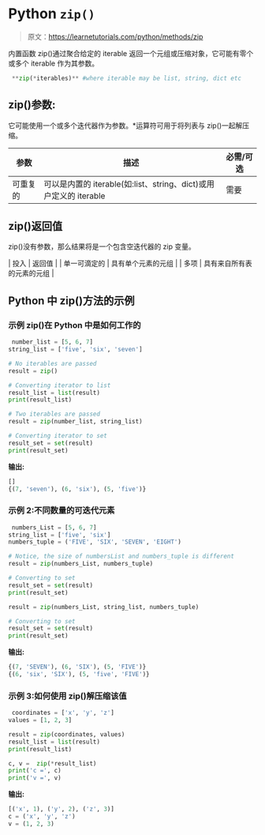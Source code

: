# Python `zip()`

> 原文：<https://learnetutorials.com/python/methods/zip>

内置函数 zip()通过聚合给定的 iterable 返回一个元组或压缩对象，它可能有零个或多个 iterable 作为其参数。

```py
 **zip(*iterables)** #where iterable may be list, string, dict etc 

```

## zip()参数:

它可能使用一个或多个迭代器作为参数。*运算符可用于将列表与 zip()一起解压缩。

| 参数 | 描述 | 必需/可选 |
| --- | --- | --- |
| 可重复的 | 可以是内置的 iterable(如:list、string、dict)或用户定义的 iterable | 需要 |

## zip()返回值

zip()没有参数，那么结果将是一个包含空迭代器的 zip 变量。

| 投入 | 返回值 |
| 单一可滴定的 | 具有单个元素的元组 |
| 多项 | 具有来自所有表的元素的元组 |

## Python 中 zip()方法的示例

### 示例 zip()在 Python 中是如何工作的

```py
 number_list = [5, 6, 7]
string_list = ['five', 'six', 'seven']

# No iterables are passed
result = zip()

# Converting iterator to list
result_list = list(result)
print(result_list)

# Two iterables are passed
result = zip(number_list, string_list)

# Converting iterator to set
result_set = set(result)
print(result_set) 

```

**输出:**

```py
[]
{(7, 'seven'), (6, 'six'), (5, 'five')}
```

### 示例 2:不同数量的可迭代元素

```py
 numbers_List = [5, 6, 7]
string_list = ['five', 'six']
numbers_tuple = ('FIVE', 'SIX', 'SEVEN', 'EIGHT')

# Notice, the size of numbersList and numbers_tuple is different
result = zip(numbers_List, numbers_tuple)

# Converting to set
result_set = set(result)
print(result_set)

result = zip(numbers_List, string_list, numbers_tuple)

# Converting to set
result_set = set(result)
print(result_set) 

```

**输出:**

```py
{(7, 'SEVEN'), (6, 'SIX'), (5, 'FIVE')}
{(6, 'six', 'SIX'), (5, 'five', 'FIVE')} 
```

### 示例 3:如何使用 zip()解压缩该值

```py
 coordinates = ['x', 'y', 'z']
values = [1, 2, 3]

result = zip(coordinates, values)
result_list = list(result)
print(result_list)

c, v =  zip(*result_list)
print('c =', c)
print('v =', v) 

```

**输出:**

```py
[('x', 1), ('y', 2), ('z', 3)]
c = ('x', 'y', 'z')
v = (1, 2, 3) 
```